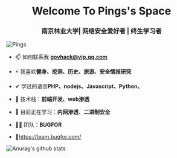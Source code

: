 <h1 align="center">Welcome To Pings's Space</h1>
<h3 align="center">南京林业大学| 网络安全爱好者 | 终生学习者</h3>

<p align="left"> <img src="https://komarev.com/ghpvc/?username=Pings1031&label=Profile%20views&color=0e75b6&style=flat" alt="Pings" /> </p>

- 📫 如何联系我 **govhack@vip.qq.com**

- ⚡ 我喜欢**健身、挖洞、历史、旅游、安全情报研究**

- ✔  学过的语言**PHP、nodejs、Javascript、Python、**

- 🚪  技术栈：**前端开发、web渗透**

- 📕  目前正在学习：**内网渗透**、**二进制安全**

- 🐱‍👤 团队：**BUGFOR** 

- 🔗https://team.bugfor.com/



![Anurag's github stats](https://github-readme-stats.vercel.app/api?username=Pings1031)



